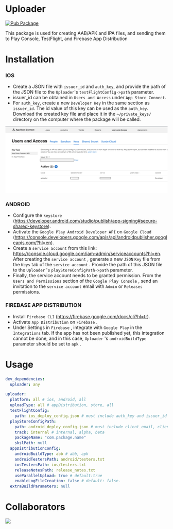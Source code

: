 # Uploader

[![Pub Package](https://img.shields.io/pub/v/uploader.svg)](https://pub.dev/packages/uploader)

This package is used for creating AAB/APK and IPA files, and sending them to Play Console, TestFlight, and Firebase App Distribution

# Installation

### IOS

- Create a JSON file with `issuer_id` and `auth_key`, and provide the path of the JSON file to the `Uploader`'s `testFlightConfig->path` parameter.
- issuer_id can be obtained in `Users and Access` under `App Store Connect`.
- For `auth_key`, create a new `Developer Key` in the same section as `issuer_id`. The id value of this key can be used as the `auth_key`. Download the created key file and place it in the `~/private_keys/` directory on the computer where the package will be called.

![instruction](asset/instructions/instruction_1.png)

### ANDROID

- Configure the `keystore` (https://developer.android.com/studio/publish/app-signing#secure-shared-keystore).
- Activate the `Google Play Android Developer API` on `Google Cloud ` (https://console.developers.google.com/apis/api/androidpublisher.googleapis.com/?hl=en).
- Create a `service account` from this link: https://console.cloud.google.com/iam-admin/serviceaccounts?hl=en. After creating the `service account` , generate a new `JSON` `Key` file from the `Keys` tab of the `service account` . Provide the path of this JSON file to the `Uploader` 's `playStoreConfigPath->path` parameter.
- Finally, the service account needs to be granted permission. From the ` Users and Permissions` section of the `Google Play Console` , send an invitation to the `service account` email with `Admin` or `Releases` permissions.

### FIREBASE APP DISTRIBUTION

- Install `Firebase CLI` (https://firebase.google.com/docs/cli?hl=tr).
- Activate `App Distribution` on `Firebase` .
- Under Settings in `Firebase` , integrate with `Google Play` in the `Integrations` tab. If the app has not been published yet, this integration cannot be done, and in this case, `Uploader` 's `androidBuildType` parameter should be set to `apk` .

# Usage

```yaml
dev_dependencies:
  uploader: any
```

```yaml
uploader:
  platform: all # ios, android, all
  uploadType: all # appDistribution, store, all
  testFlightConfig:
    path: ios_deploy_config.json # must include auth_key and issuer_id
  playStoreConfigPath:
    path: android_deploy_config.json # must include client_email, client_id, private_key
    track: internal # internal, alpha, beta
    packageName: "com.package.name"
    skslPath: null
  appDistributionConfig:
    androidBuildType: abb # abb, apk
    androidTestersPath: android/testers.txt
    iosTestersPath: ios/testers.txt
    releaseNotesPath: release_notes.txt
    useParallelUpload: true # default:true
    enableLogFileCreation: false # default: false.
  extraBuildParameters: null
```

# Collaborators

<a href="https://github.com/emircetn/uploader/graphs/contributors">
  <img src="https://contrib.rocks/image?repo=emircetn/uploader" />
</a>
